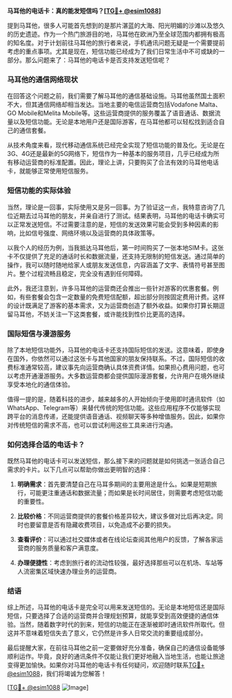 **马耳他的电话卡：真的能发短信吗？[[TG💪+ @esim1088](https://t.me/s/esim1088)]**

提到马耳他，很多人可能首先想到的是那片湛蓝的大海、阳光明媚的沙滩以及悠久的历史遗迹。作为一个热门旅游目的地，马耳他在欧洲乃至全球范围内都拥有极高的知名度。对于计划前往马耳他的旅行者来说，手机通讯问题无疑是一个需要提前考虑的重点事项。尤其是现在，短信功能已经成为了我们日常生活中不可或缺的一部分。那么问题来了：马耳他的电话卡是否支持发送短信呢？

### 马耳他的通信网络现状

在回答这个问题之前，我们需要了解马耳他的通信基础设施。马耳他虽然国土面积不大，但其通信网络却相当发达。当地主要的电信运营商包括Vodafone Malta、GO Mobile和Melita Mobile等。这些运营商提供的服务覆盖了语音通话、数据流量以及短信功能。无论是本地用户还是国际游客，在马耳他都可以轻松找到适合自己的通信套餐。

从技术角度来看，现代移动通信系统已经完全实现了短信功能的普及化。无论是在3G、4G还是最新的5G网络下，短信作为一种基本的服务项目，几乎已经成为所有移动运营商的标准配置。因此，理论上讲，只要购买了合法有效的马耳他电话卡，就能够正常使用短信服务。

### 短信功能的实际体验

当然，理论是一回事，实际使用又是另一回事。为了验证这一点，我特意咨询了几位近期去过马耳他的朋友，并亲自进行了测试。结果表明，马耳他的电话卡确实可以正常发送短信。不过需要注意的是，短信的发送效果可能会受到多种因素的影响，比如信号强度、网络环境以及运营商的具体政策等。

以我个人的经历为例，当我抵达马耳他后，第一时间购买了一张本地SIM卡。这张卡不仅提供了充足的通话时长和数据流量，还支持无限制的短信发送。通过简单的操作，我可以随时随地给家人或朋友发送信息，内容涵盖了文字、表情符号甚至图片。整个过程流畅且稳定，完全没有遇到任何障碍。

此外，我还注意到，许多马耳他的运营商还会推出一些针对游客的优惠套餐。例如，有些套餐会包含一定数量的免费短信配额，超出部分则按固定费用计费。这样的设计既满足了游客的基本需求，又为运营商创造了额外收益。如果你打算长期逗留马耳他，不妨关注一下这类套餐，或许能找到性价比更高的选择。

### 国际短信与漫游服务

除了本地短信功能外，马耳他的电话卡还支持国际短信的发送。这意味着，即使身在国外，你依然可以通过这张卡与其他国家的朋友保持联系。不过，国际短信的收费标准通常较高，建议事先向运营商确认具体资费详情。如果担心费用问题，也可以考虑开通漫游服务。大多数运营商都会提供国际漫游套餐，允许用户在境外继续享受本地化的通信体验。

值得一提的是，随着科技的进步，越来越多的人开始倾向于使用即时通讯软件（如WhatsApp、Telegram等）来替代传统的短信功能。这些应用程序不仅能够实现跨平台的消息传递，还能提供语音通话、视频聊天等多种增值服务。因此，如果你对传统短信的需求不高，也可以尝试利用这些工具来进行沟通。

### 如何选择合适的电话卡？

既然马耳他的电话卡可以发送短信，那么接下来的问题就是如何挑选一张适合自己需求的卡片。以下几点可以帮助你做出更明智的选择：

1. **明确需求**：首先要清楚自己在马耳多期间的主要用途是什么。如果是短期旅行，可能更注重通话和数据流量；而如果是长时间居住，则需要考虑短信功能的重要性。
   
2. **比较价格**：不同运营商提供的套餐价格差异较大，建议多做对比后再决定。同时也要留意是否有隐藏收费项目，以免造成不必要的损失。
   
3. **查看评价**：可以通过社交媒体或者在线论坛查阅其他用户的反馈，了解各家运营商的服务质量和客户满意度。
   
4. **办理便捷性**：考虑到旅行者的流动性较强，最好选择那些可以在机场、车站等人流密集区域快速办理业务的运营商。

### 结语

综上所述，马耳他的电话卡是完全可以用来发送短信的。无论是本地短信还是国际短信，只要选择了合适的运营商并合理规划预算，就能享受到高效便捷的通信体验。当然，随着数字时代的到来，短信的功能正在逐渐被即时通讯软件所取代。但这并不意味着短信失去了意义，它仍然是许多人日常交流的重要组成部分。

最后提醒大家，在前往马耳他之前一定要做好充分准备，确保自己的通信设备能够顺利运作。毕竟，良好的通讯条件不仅能让我们更好地融入当地生活，也能让旅途变得更加愉快。如果你对马耳他的电话卡有任何疑问，欢迎随时联系[TG💪+ @esim1088](https://t.me/s/esim1088)，我们将竭诚为您解答！

[[TG💪+ @esim1088](https://t.me/s/esim1088) ![Image](https://i.postimg.cc/4NQfJmqS/Snipaste-2025-05-13-00-14-12.png)]